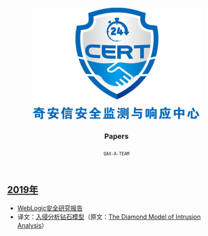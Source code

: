 <p align="center">
  <a href="https://github.com/QAX-A-Team/Papers">
    <img src="./images/logo.png" alt="A-TEAM logo" width=393 height=262>
  </a>

  <h3 align="center">Papers</h3>

  <p align="center">
    <sub><code>QAX-A-TEAM</code></sub>
  </p>
</p>

<br>


## [2019年](articles/2019/)

- [WebLogic安全研究报告](./papers/2019/weblogic.pdf)
- 译文：[入侵分析钻石模型](./papers/2019/入侵分析钻石模型.pdf)（原文：[The Diamond Model of Intrusion Analysis](./papers/2019/The%20Diamond%20Model%20of%20Intrusion%20Analysis.pdf)）
